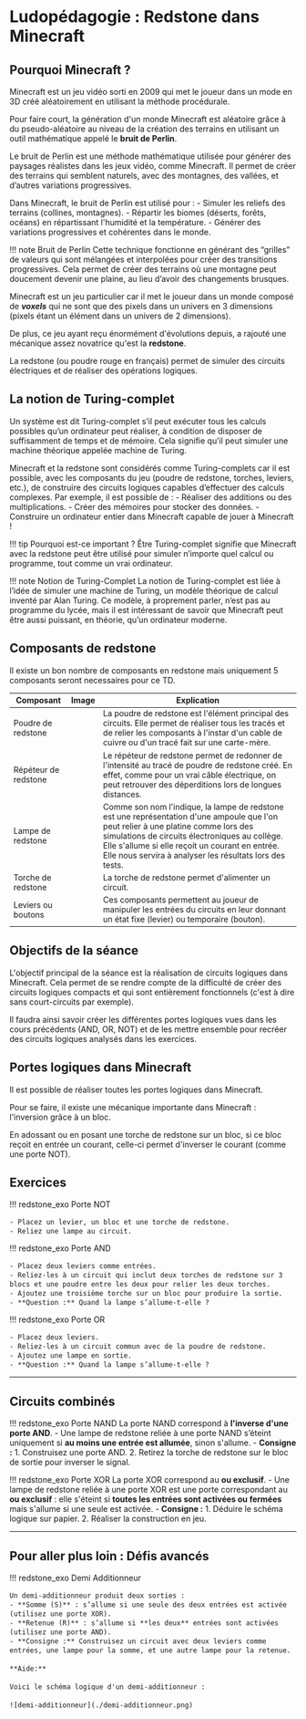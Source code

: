 # Ludopédagogie : Redstone dans Minecraft

## Pourquoi Minecraft ?

Minecraft est un jeu vidéo sorti en 2009 qui met le joueur dans un mode en 3D créé aléatoirement en utilisant la méthode procédurale.

Pour faire court, la génération d'un monde Minecraft est aléatoire grâce à du pseudo-aléatoire au niveau de la création des terrains en utilisant un outil mathématique appelé le **bruit de Perlin**.

Le bruit de Perlin est une méthode mathématique utilisée pour générer des paysages réalistes dans les jeux vidéo, comme Minecraft. Il permet de créer des terrains qui semblent naturels, avec des montagnes, des vallées, et d’autres variations progressives.

Dans Minecraft, le bruit de Perlin est utilisé pour :
    - Simuler les reliefs des terrains (collines, montagnes).
    - Répartir les biomes (déserts, forêts, océans) en répartissant l'humidité et la température.
    - Générer des variations progressives et cohérentes dans le monde.

!!! note Bruit de Perlin
    Cette technique fonctionne en générant des “grilles” de valeurs qui sont mélangées et interpolées pour créer des transitions progressives. Cela permet de créer des terrains où une montagne peut doucement devenir une plaine, au lieu d’avoir des changements brusques.

Minecraft est un jeu particulier car il met le joueur dans un monde composé de ***voxels*** qui ne sont que des pixels dans un univers en 3 dimensions (pixels étant un élément dans un univers de 2 dimensions).

De plus, ce jeu ayant reçu énormément d'évolutions depuis, a rajouté une mécanique assez novatrice qu'est la **redstone**.

La redstone (ou poudre rouge en français) permet de simuler des circuits électriques et de réaliser des opérations logiques.

## La notion de Turing-complet

Un système est dit Turing-complet s’il peut exécuter tous les calculs possibles qu’un ordinateur peut réaliser, à condition de disposer de suffisamment de temps et de mémoire. Cela signifie qu’il peut simuler une machine théorique appelée machine de Turing.

Minecraft et la redstone sont considérés comme Turing-complets car il est possible, avec les composants du jeu (poudre de redstone, torches, leviers, etc.), de construire des circuits logiques capables d’effectuer des calculs complexes. Par exemple, il est possible de :
    - Réaliser des additions ou des multiplications.
    - Créer des mémoires pour stocker des données.
    - Construire un ordinateur entier dans Minecraft capable de jouer à Minecraft !

!!! tip Pourquoi est-ce important ?
    Être Turing-complet signifie que Minecraft avec la redstone peut être utilisé pour simuler n’importe quel calcul ou programme, tout comme un vrai ordinateur.

!!! note Notion de Turing-Complet
    La notion de Turing-complet est liée à l’idée de simuler une machine de Turing, un modèle théorique de calcul inventé par Alan Turing. Ce modèle, à proprement parler, n’est pas au programme du lycée, mais il est intéressant de savoir que Minecraft peut être aussi puissant, en théorie, qu’un ordinateur moderne.

## Composants de redstone

Il existe un bon nombre de composants en redstone mais uniquement 5 composants seront necessaires pour ce TD.

| Composant          | Image | Explication                                                                                                                                                                                            |
|--------------------|-------|--------------------------------------------------------------------------------------------------------------------------------------------------------------------------------------------------------|
| Poudre de redstone |       | La poudre de redstone est l'élément principal des circuits. Elle permet de réaliser tous les tracés et de relier les composants à l'instar d'un cable de cuivre ou d'un tracé fait sur une carte-mère. |
| Répéteur de redstone |      | Le répéteur de redstone permet de redonner de l'intensité au tracé de poudre de redstone créé. En effet, comme pour un vrai câble électrique, on peut retrouver des déperditions lors de longues distances.|
| Lampe de redstone | | Comme son nom l'indique, la lampe de redstone est une représentation d'une ampoule que l'on peut relier à une platine comme lors des simulations de circuits électroniques au collège. Elle s'allume si elle reçoit un courant en entrée. Elle nous servira à analyser les résultats lors des tests.|
| Torche de redstone |       | La torche de redstone permet d'alimenter un circuit.|
| Leviers ou boutons |       | Ces composants permettent au joueur de manipuler les entrées du circuits en leur donnant un état fixe (levier) ou temporaire (bouton).|

## Objectifs de la séance

L'objectif principal de la séance est la réalisation de circuits logiques dans Minecraft. Cela permet de se rendre compte de la difficulté de créer des circuits logiques compacts et qui sont entièrement fonctionnels (c'est à dire sans court-circuits par exemple).

Il faudra ainsi savoir créer les différentes portes logiques vues dans les cours précédents (AND, OR, NOT) et de les mettre ensemble pour recréer des circuits logiques analysés dans les exercices.

## Portes logiques dans Minecraft

Il est possible de réaliser toutes les portes logiques dans Minecraft.

Pour se faire, il existe une mécanique importante dans Minecraft : l'inversion grâce à un bloc.

En adossant ou en posant une torche de redstone sur un bloc, si ce bloc reçoit en entrée un courant, celle-ci permet d'inverser le courant (comme une porte NOT).

## Exercices

!!! redstone_exo Porte NOT

    - Placez un levier, un bloc et une torche de redstone.
    - Reliez une lampe au circuit.

!!! redstone_exo Porte AND

    - Placez deux leviers comme entrées.
    - Reliez-les à un circuit qui inclut deux torches de redstone sur 3 blocs et une poudre entre les deux pour relier les deux torches.
    - Ajoutez une troisième torche sur un bloc pour produire la sortie.
    - **Question :** Quand la lampe s’allume-t-elle ?

!!! redstone_exo Porte OR

    - Placez deux leviers.
    - Reliez-les à un circuit commun avec de la poudre de redstone.
    - Ajoutez une lampe en sortie.
    - **Question :** Quand la lampe s’allume-t-elle ?

---

## Circuits combinés

!!! redstone_exo Porte NAND
    La porte NAND correspond à **l'inverse d'une porte AND**.
    - Une lampe de redstone reliée à une porte NAND s’éteint uniquement si **au moins une entrée est allumée**, sinon s'allume.
    - **Consigne :**
      1. Construisez une porte AND.
      2. Retirez la torche de redstone sur le bloc de sortie pour inverser le signal.


!!! redstone_exo Porte XOR
    La porte XOR correspond au **ou exclusif**.
    - Une lampe de redstone reliée à une porte XOR est une porte correspondant au **ou exclusif** : elle s'éteint si **toutes les entrées sont activées ou fermées** mais s'allume si une seule est activée.
    - **Consigne :**
      1. Déduire le schéma logique sur papier.
      2. Réaliser la construction en jeu.

---

## Pour aller plus loin : Défis avancés

!!! redstone_exo Demi Additionneur

    Un demi-additionneur produit deux sorties :
    - **Somme (S)** : s’allume si une seule des deux entrées est activée (utilisez une porte XOR).
    - **Retenue (R)** : s’allume si **les deux** entrées sont activées (utilisez une porte AND).
    - **Consigne :** Construisez un circuit avec deux leviers comme entrées, une lampe pour la somme, et une autre lampe pour la retenue.

    **Aide:**

    Voici le schéma logique d'un demi-additionneur : 

    ![demi-additionneur](./demi-additionneur.png)